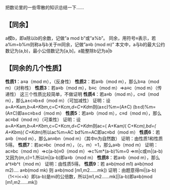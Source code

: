 把数论里的一些零散的知识总结一下……

【同余】
----

a模b，即a除以b的余数，记做”a mod b”或”a%b”。
同余，用符号≡表示，若a%m=b%m则称a与b关于m同余，记做”a≡b (mod m)”
本文中，a与b的最大公约数记为(a,b)，最小公倍数记为[a,b]，a能整除b记为a|b

【同余的几个性质】
---------

**性质1**：a≡a（mod m），（反身性）
**性质2**：若a≡b（mod m），那么b≡a（mod m）（对称性）
**性质3**：若a≡b（mod m），b≡c（mod m）=>a≡c（mod m）（传递性）
这三个性质比较简单，不做证明
**性质4**：若a≡b（mod m），c≡d（mod m），那么a±c≡b±d（mod m）（可加减性）
证明：设a=A+Ka*m,b=A+Kb*m,c=C+Kc*m,d=C+Kd*m则(a±c)%m=(A±C)  (b±d)%m=(A±C)即a±c≡b±d（mod m）
**性质5**：若a≡b（mod m），c≡d（mod m），那么ac≡bd（mod m）（可乘性）
证明：设a=A+Ka*m,b=A+Kb*m,c=C+Kc*m,d=C+Kd*m则ac=( A+Ka*m)*( C+Kc*m),bd=( A+Kb*m)*( C+Kd*m)所以ac%m=AC  bd%m=AC即ac≡bd（mod m）
**性质6**：若a≡b（mod m），那么an≡bn（mod m）（其中n为自然数）
证明：由性质1和性质5得。
**性质7**：若ac≡bc（mod m），（c，m）=1，那么a≡b（mod m）
证明：ac≡bc（mod m）=>c(a-b)≡0（mod m）=>c%m*(a-b)%m=0 =>m|c或m|(a-b)又因为(m,c)=1.所以m|(a-b)即a≡b（mod m）
**性质8**：若a≡b（mod m），那么a^t≡b^t（mod m）
证明：由性质5得。
**性质9**：若 a≡b(mod m1) a≡b(mod m2).... a≡b(mod mk) 则 a≡b(mod [m1,m2……mk])
证明：由题意得mi|(a-b) （1<=i<=k）即(a-b)是mi的公倍数，所以[m1,m2……mk]|(a-b)即a≡b(mod [m1,m2……mk])
